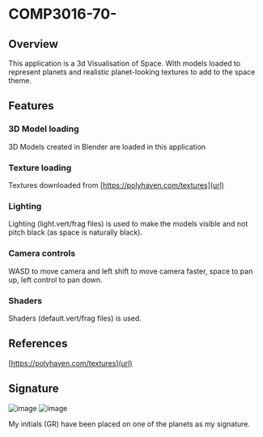 # COMP3016-70-
## Overview
This application is a 3d Visualisation of Space. With models loaded to represent planets and realistic planet-looking textures to add to the space theme.

## Features
### 3D Model loading
3D Models created in Blender are loaded in this application

### Texture loading
Textures downloaded from [https://polyhaven.com/textures](url)


### Lighting
Lighting (light.vert/frag files) is used to make the models visible and not pitch black (as space is naturally black).
### Camera controls
WASD to move camera and left shift to move camera faster, space to pan up, left control to pan down.
### Shaders
Shaders (default.vert/frag files) is used.
## References
[https://polyhaven.com/textures](url)

## Signature
![image](https://github.com/Grog02/COMP3016-70-/assets/91668510/d3e9c02d-22ae-4b06-a45d-a3654fd09f35)
![image](https://github.com/Grog02/COMP3016-70-/assets/91668510/decfe159-9d4b-47ee-a84e-8249fc904b5d)


My initials (GR) have been placed on one of the planets as my signature.
